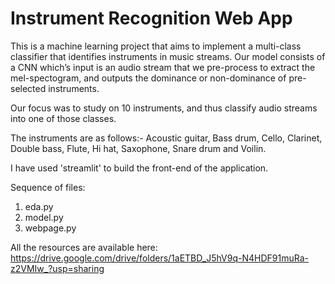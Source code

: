 # Instrument Recognition Web App
This is a machine learning project that aims to implement a multi-class classifier that identifies instruments in music streams. Our model consists of a CNN which’s input is an audio stream that we pre-process to extract the mel-spectogram, and outputs the dominance or non-dominance of pre-selected instruments. 

Our focus was to study on 10 instruments, and thus classify audio streams into one of those classes.

The instruments are as follows:-
Acoustic guitar, Bass drum, Cello, Clarinet, Double bass, Flute, Hi hat, Saxophone, Snare drum and Voilin.

I have used 'streamlit' to build the front-end of the application.

Sequence of files:
1. eda.py
2. model.py
3. webpage.py

 All the resources are available here:
 https://drive.google.com/drive/folders/1aETBD_J5hV9q-N4HDF91muRa-z2VMIw_?usp=sharing
